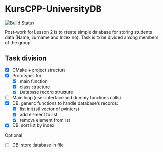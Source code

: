 # KursCPP-UniversityDB
[![Build Status](https://travis-ci.org/jzych/KursCPP-UniversityDB.svg?branch=master)](https://travis-ci.org/jzych/KursCPP-UniversityDB)

Post-work for Lesson 2 is to create simple database for storing students data (Name, Surname and Index no). Task is to be divided among members of the group.

## Task division
- [X] CMake + project structure
- [X] Prototypes for:
  - [X] main function
  - [X] class structure
  - [X] Database record structure
- [ ] Main loop (user interface and dummy functions calls)
- [X] DB: generic functions to handle database's records:
  - [X] list init (stl vector of pointers)
  - [X] add element to list
  - [X] remove element from list
- [X] DB: sort list by index

Optional
- [ ] DB: store database in file
